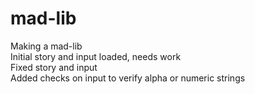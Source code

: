 # mad-lib
Making a mad-lib  
Initial story and input loaded, needs work  
Fixed story and input  
Added checks on input to verify alpha or numeric strings
<!--Would like to add a couple of additional stories-->
